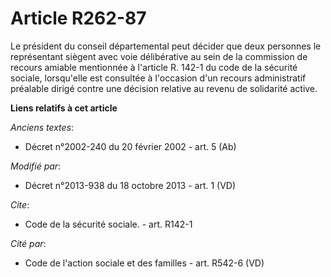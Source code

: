 # Article R262-87

Le président du conseil départemental peut décider que deux personnes le représentant siègent avec voie délibérative au sein
de la commission de recours amiable mentionnée à l'article R. 142-1 du code de la sécurité sociale, lorsqu'elle est consultée
à l'occasion d'un recours administratif préalable dirigé contre une décision relative au revenu de solidarité active.

**Liens relatifs à cet article**

_Anciens textes_:

  - Décret n°2002-240 du 20 février 2002 - art. 5 (Ab)

_Modifié par_:

  - Décret n°2013-938 du 18 octobre 2013 - art. 1 (VD)

_Cite_:

  - Code de la sécurité sociale. - art. R142-1

_Cité par_:

  - Code de l'action sociale et des familles - art. R542-6 (VD)
